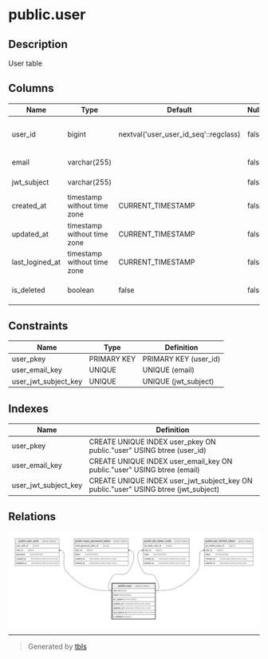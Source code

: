 # public.user

## Description

User table

## Columns

| Name            | Type                        | Default                               | Nullable | Children                                                                                                                                                                                                        | Parents | Comment           |
| --------------- | --------------------------- | ------------------------------------- | -------- | --------------------------------------------------------------------------------------------------------------------------------------------------------------------------------------------------------------- | ------- | ----------------- |
| user_id         | bigint                      | nextval('user_user_id_seq'::regclass) | false    | [public.user_auth](public.user_auth.md) [public.reset_password_token](public.reset_password_token.md) [public.jwt_token_code](public.jwt_token_code.md) [public.jwt_refresh_token](public.jwt_refresh_token.md) |         | User ID           |
| email           | varchar(255)                |                                       | false    |                                                                                                                                                                                                                 |         | Email address     |
| jwt_subject     | varchar(255)                |                                       | false    |                                                                                                                                                                                                                 |         | JWT subject       |
| created_at      | timestamp without time zone | CURRENT_TIMESTAMP                     | false    |                                                                                                                                                                                                                 |         | Create date       |
| updated_at      | timestamp without time zone | CURRENT_TIMESTAMP                     | false    |                                                                                                                                                                                                                 |         | Update date       |
| last_logined_at | timestamp without time zone | CURRENT_TIMESTAMP                     | false    |                                                                                                                                                                                                                 |         | Last logined date |
| is_deleted      | boolean                     | false                                 | false    |                                                                                                                                                                                                                 |         | Soft delete flag  |

## Constraints

| Name                 | Type        | Definition            |
| -------------------- | ----------- | --------------------- |
| user_pkey            | PRIMARY KEY | PRIMARY KEY (user_id) |
| user_email_key       | UNIQUE      | UNIQUE (email)        |
| user_jwt_subject_key | UNIQUE      | UNIQUE (jwt_subject)  |

## Indexes

| Name                 | Definition                                                                          |
| -------------------- | ----------------------------------------------------------------------------------- |
| user_pkey            | CREATE UNIQUE INDEX user_pkey ON public."user" USING btree (user_id)                |
| user_email_key       | CREATE UNIQUE INDEX user_email_key ON public."user" USING btree (email)             |
| user_jwt_subject_key | CREATE UNIQUE INDEX user_jwt_subject_key ON public."user" USING btree (jwt_subject) |

## Relations

![er](public.user.svg)

---

> Generated by [tbls](https://github.com/k1LoW/tbls)
